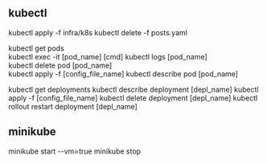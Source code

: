 ## kubectl

kubectl apply -f infra/k8s
kubectl delete -f posts.yaml

<!-- pods -->

kubectl get pods  
kubectl exec -it [pod_name] [cmd]
kubectl logs [pod_name]  
kubectl delete pod [pod_name]  
kubectl apply -f [config_file_name]
kubectl describe pod [pod_name]

<!-- deployment -->

kubectl get deployments
kubectl describe deployment [depl_name]
kubectl apply -f [config_file_name]
kubectl delete deployment [depl_name]
kubectl rollout restart deployment [depl_name]

## minikube

minikube start --vm=true
minikube stop
